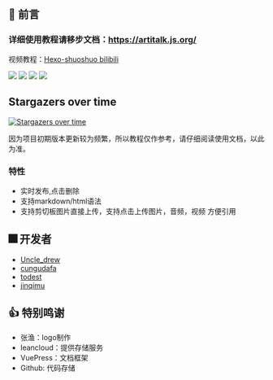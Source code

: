 ## 👀 前言

### 详细使用教程请移步文档：https://artitalk.js.org/

视频教程：[Hexo-shuoshuo bilibili](https://www.bilibili.com/video/BV16A411b7UF)

![](https://img.shields.io/github/stars/Drew233/Artitalk)
![](https://img.shields.io/npm/dm/artitalk.svg)
![](https://img.shields.io/npm/v/artitalk.svg)
![](https://img.shields.io/badge/language-JavaScript-red)

## Stargazers over time

[![Stargazers over time](https://starchart.cc/Drew233/Artitalk.svg)](https://starchart.cc/Drew233/Artitalk)
      

因为项目初期版本更新较为频繁，所以教程仅作参考，请仔细阅读使用文档，以此为准。

### 特性
* 实时发布,点击删除
* 支持markdown/html语法
* 支持剪切板图片直接上传，支持点击上传图片，音频，视频
 方便引用

## 🎆 开发者
* [Uncle_drew](https://cndrew.cn/)
* [cungudafa](https://cungudafa.top/)
* [todest](https://blog.todest.cn/)
* [jinqimu](https://jinqimu.xyz/)

## 👍 特别鸣谢
* 张渔：logo制作
* leancloud：提供存储服务
* VuePress：文档框架
* Github: 代码存储
